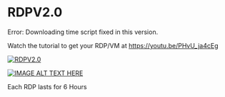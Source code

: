 # RDPV2.0

Error: Downloading time script fixed in this version.

Watch the tutorial to get your RDP/VM at https://youtu.be/PHvU_ja4cEg



[![RDPV2.0](https://img.youtube.com/vi/PHvU_ja4cEg)](https://www.youtube.com/watch?v=PHvU_ja4cEg)

[![IMAGE ALT TEXT HERE](https://img.youtube.com/vi/PHvU_ja4cEg)](https://www.youtube.com/watch?v=PHvU_ja4cEg)



Each RDP lasts for 6 Hours
